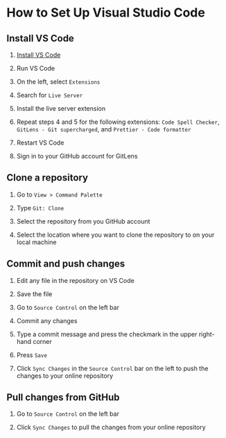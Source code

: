 # How to Set Up Visual Studio Code

## Install VS Code

1. [Install VS Code](https://code.visualstudio.com/)

2. Run VS Code

3. On the left, select `Extensions`

4. Search for `Live Server`

5. Install the live server extension

6. Repeat steps 4 and 5 for the following extensions: `Code Spell Checker`, `GitLens - Git supercharged`, and `Prettier - Code formatter`

7. Restart VS Code

8. Sign in to your GitHub account for GitLens

## Clone a repository

1. Go to `View > Command Palette`

2. Type `Git: Clone`

3. Select the repository from you GitHub account

4. Select the location where you want to clone the repository to on your local machine

## Commit and push changes

1. Edit any file in the repository on VS Code

2. Save the file

3. Go to `Source Control` on the left bar

4. Commit any changes

5. Type a commit message and press the checkmark in the upper right-hand corner

6. Press `Save`

7. Click `Sync Changes` in the `Source Control` bar on the left to push the changes to your online repository

## Pull changes from GitHub

1. Go to `Source Control` on the left bar

2. Click `Sync Changes` to pull the changes from your online repository
